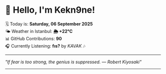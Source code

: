 # 👋 Hello, I'm Kekn9ne!

🗓️ Today is: **Saturday, 06 September 2025**  
🌤️ Weather in Istanbul: **🌦   +22°C**  
📊 GitHub Contributions: **90**  
🎧 Currently Listening: **fıs?** by *KAVAK* 🎶

---

_"If fear is too strong, the genius is suppressed. — *Robert Kiyosaki*"_

---
